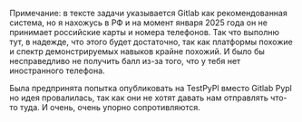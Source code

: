 Примечание: в тексте задачи указывается Gitlab как рекомендованная система, но я нахожусь в РФ и на момент января 2025 года он не принимает российские карты и номера телефонов. Так что выполню тут, в надежде, что этого будет достаточно, так как платформы похожие и спектр демонстрируемых навыков крайне похожий. И было бы несправедливо не получить балл из-за того, что у тебя нет иностранного телефона.

Была предпринята попытка опубликовать на TestPyPl вместо Gitlab Pypl но идея провалилась, так как они не хотят давать нам отправлять что-то туда. И очень, очень упорно сопротивляются.
